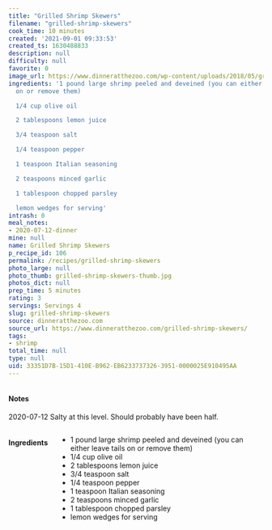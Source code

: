 ```yaml
---
title: "Grilled Shrimp Skewers"
filename: "grilled-shrimp-skewers"
cook_time: 10 minutes
created: '2021-09-01 09:33:53'
created_ts: 1630488833
description: null
difficulty: null
favorite: 0
image_url: https://www.dinneratthezoo.com/wp-content/uploads/2018/05/grilled-shrimp-skewers-3-200x300.jpg
ingredients: '1 pound large shrimp peeled and deveined (you can either leave tails
  on or remove them)

  1/4 cup olive oil

  2 tablespoons lemon juice

  3/4 teaspoon salt

  1/4 teaspoon pepper

  1 teaspoon Italian seasoning

  2 teaspoons minced garlic

  1 tablespoon chopped parsley

  lemon wedges for serving'
intrash: 0
meal_notes:
- 2020-07-12-dinner
mine: null
name: Grilled Shrimp Skewers
p_recipe_id: 106
permalink: /recipes/grilled-shrimp-skewers
photo_large: null
photo_thumb: grilled-shrimp-skewers-thumb.jpg
photos_dict: null
prep_time: 5 minutes
rating: 3
servings: Servings 4
slug: grilled-shrimp-skewers
source: dinneratthezoo.com
source_url: https://www.dinneratthezoo.com/grilled-shrimp-skewers/
tags:
- shrimp
total_time: null
type: null
uid: 33351D7B-15D1-410E-B962-EB6233737326-3951-0000025E910495AA
---
```

<div class="large-8 medium-7 columns" id="writeup">		<div id="notes"><h4>Notes</h4>
<div class="box box-notes"><p>2020-07-12 Salty at this level. Should probably have been half.</p>
</div></div>	</div><!-- #writeup -->
</div><!-- #row-one -->
<div class="row" id="row-two">	<div class="medium-4 small-5 columns" id="ingredients"><h4>Ingredients</h4><div class="box box-ingredients content"><ul>
<li>1 pound large shrimp peeled and deveined (you can either leave tails on or remove them)</li>
<li>1/4 cup olive oil</li>
<li>2 tablespoons lemon juice</li>
<li>3/4 teaspoon salt</li>
<li>1/4 teaspoon pepper</li>
<li>1 teaspoon Italian seasoning</li>
<li>2 teaspoons minced garlic</li>
<li>1 tablespoon chopped parsley</li>
<li>lemon wedges for serving</li>
</ul>
</div>	</div>	<div class="medium-6 small-7 columns" id="directions">	</div>
